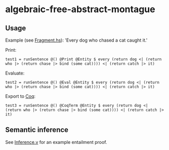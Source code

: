 # algebraic-free-abstract-montague

## Usage

Example (see [Fragment.hs](https://github.com/juliangrove/algebraic-free-abstract-montague/blob/main/src/Fragment.hs)): 'Every dog who chased a cat caught it.'

Print:

`test1 = runSentence @() @Print @Entity $ every (return dog <| (return who |> (return chase |> bind (some cat)))) <| (return catch |> it)`

Evaluate:

`test2 = runSentence @() @Eval @Entity $ every (return dog <| (return who |> (return chase |> bind (some cat)))) <| (return catch |> it)`

Export to [Coq](https://coq.inria.fr/):

`test3 = runSentence @() @CoqTerm @Entity $ every (return dog <| (return who |> (return chase |> bind (some cat)))) <| (return catch |> it)`

## Semantic inference

See [Inference.v](https://github.com/juliangrove/algebraic-free-abstract-montague/blob/main/Inference.v) for an example entailment proof.
